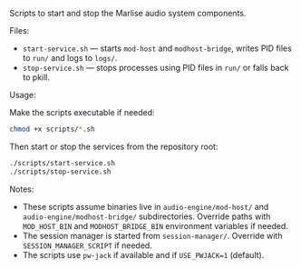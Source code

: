 Scripts to start and stop the Marlise audio system components.

Files:

- `start-service.sh` — starts `mod-host` and `modhost-bridge`, writes PID files to `run/` and logs to `logs/`.
- `stop-service.sh` — stops processes using PID files in `run/` or falls back to pkill.

Usage:

Make the scripts executable if needed:

```bash
chmod +x scripts/*.sh
```

Then start or stop the services from the repository root:

```bash
./scripts/start-service.sh
./scripts/stop-service.sh
```

Notes:

- These scripts assume binaries live in `audio-engine/mod-host/` and `audio-engine/modhost-bridge/` subdirectories. Override paths with `MOD_HOST_BIN` and `MODHOST_BRIDGE_BIN` environment variables if needed.
- The session manager is started from `session-manager/`. Override with `SESSION_MANAGER_SCRIPT` if needed.
- The scripts use `pw-jack` if available and if `USE_PWJACK=1` (default).
